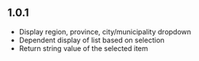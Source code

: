## 1.0.1

- Display region, province, city/municipality dropdown
- Dependent display of list based on selection
- Return string value of the selected item
